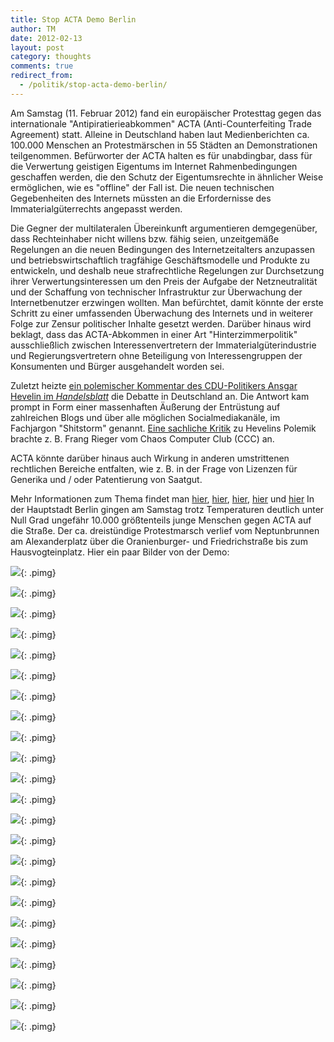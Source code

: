 ```yaml
---
title: Stop ACTA Demo Berlin
author: TM
date: 2012-02-13
layout: post
category: thoughts
comments: true
redirect_from:
  - /politik/stop-acta-demo-berlin/
---
```


Am Samstag (11. Februar 2012) fand ein europäischer Protesttag gegen das internationale "Antipiratierieabkommen" ACTA (Anti-Counterfeiting Trade Agreement) statt. Alleine in Deutschland haben laut Medienberichten ca. 100.000 Menschen an Protestmärschen in 55 Städten an Demonstrationen teilgenommen.
Befürworter der ACTA halten es für unabdingbar, dass für die Verwertung geistigen Eigentums im Internet Rahmenbedingungen geschaffen werden, die den Schutz der Eigentumsrechte in ähnlicher Weise ermöglichen, wie es "offline" der Fall ist. Die neuen technischen Gegebenheiten des Internets müssten an die Erfordernisse des Immaterialgüterrechts angepasst werden.

Die Gegner der multilateralen Übereinkunft argumentieren demgegenüber, dass Rechteinhaber nicht willens bzw. fähig seien, unzeitgemäße Regelungen an die neuen Bedingungen des Internetzeitalters anzupassen und betriebswirtschaftlich tragfähige Geschäftsmodelle und Produkte zu entwickeln, und deshalb neue strafrechtliche Regelungen zur Durchsetzung ihrer Verwertungsinteressen um den Preis der Aufgabe der Netzneutralität und der Schaffung von technischer Infrastruktur zur Überwachung der Internetbenutzer erzwingen wollten. Man befürchtet, damit könnte der erste Schritt zu einer umfassenden Überwachung des Internets und in weiterer Folge zur Zensur politischer Inhalte gesetzt werden. Darüber hinaus wird beklagt, dass das ACTA-Abkommen in einer Art "Hinterzimmerpolitik" ausschließlich zwischen Interessenvertretern der Immaterialgüterindustrie und Regierungsvertretern ohne Beteiligung von Interessengruppen der Konsumenten und Bürger ausgehandelt worden sei.

Zuletzt heizte <a href="http://www.handelsblatt.com/meinung/gastbeitraege/gastkommentar-netzgemeinde-ihr-werdet-den-kampf-verlieren/6127434.html" target="_blank" rel="nofollow">ein polemischer Kommentar des CDU-Politikers Ansgar Hevelin im _Handelsblatt_</a> die Debatte in Deutschland an. Die Antwort kam prompt in Form einer massenhaften Äußerung der Entrüstung auf zahlreichen Blogs und über alle möglichen Socialmediakanäle, im Fachjargon "Shitstorm" genannt. <a href="http://www.handelsblatt.com/meinung/gastbeitraege/eine-replik-auf-ansgar-heveling-kulturkampf-koennt-ihr-haben/6133880.html" target="_blank" rel="nofollow">Eine sachliche Kritik</a> zu Hevelins Polemik brachte z. B. Frang Rieger vom Chaos Computer Club (CCC) an.

ACTA könnte darüber hinaus auch Wirkung in anderen umstrittenen rechtlichen Bereiche entfalten, wie z. B. in der Frage von Lizenzen für Generika und / oder Patentierung von Saatgut.

Mehr Informationen zum Thema findet man <a href="http://stopp-acta.info/" target="_blank" rel="nofollow">hier</a>, <a href="http://www.stopactaberlin.de/" target="_blank" rel="nofollow">hier</a>, <a href="http://wiki.stoppacta-protest.info/Main_Page" target="_blank" rel="nofollow">hier</a>, <a href="http://www.iri.uni-hannover.de/tl_files/pdf/ACTA_opinion_110211_DH2.pdf" target="_blank" rel="nofollow">hier</a> und <a href="http://de.wikipedia.org/wiki/Anti-Counterfeiting_Trade_Agreement" target="_blank" rel="nofollow">hier</a>
In der Hauptstadt Berlin gingen am Samstag trotz Temperaturen deutlich unter Null Grad ungefähr 10.000 größtenteils junge Menschen gegen ACTA auf die Straße. Der ca. dreistündige Protestmarsch verlief vom Neptunbrunnen am Alexanderplatz über die Oranienburger- und Friedrichstraße bis zum Hausvogteinplatz. Hier ein paar Bilder von der Demo:

![](/assets/stop-acta/stop-acta-01.jpg){: .pimg}

![](/assets/stop-acta/stop-acta-02.jpg){: .pimg}

![](/assets/stop-acta/stop-acta-03.jpg){: .pimg}

![](/assets/stop-acta/stop-acta-04.jpg){: .pimg}

![](/assets/stop-acta/stop-acta-05.jpg){: .pimg}

![](/assets/stop-acta/stop-acta-06.jpg){: .pimg}

![](/assets/stop-acta/stop-acta-07.jpg){: .pimg}

![](/assets/stop-acta/stop-acta-08.jpg){: .pimg}

![](/assets/stop-acta/stop-acta-09.jpg){: .pimg}

![](/assets/stop-acta/stop-acta-10.jpg){: .pimg}

![](/assets/stop-acta/stop-acta-11.jpg){: .pimg}

![](/assets/stop-acta/stop-acta-12.jpg){: .pimg}

![](/assets/stop-acta/stop-acta-13.jpg){: .pimg}

![](/assets/stop-acta/stop-acta-14.jpg){: .pimg}

![](/assets/stop-acta/stop-acta-15.jpg){: .pimg}

![](/assets/stop-acta/stop-acta-16.jpg){: .pimg}

![](/assets/stop-acta/stop-acta-17.jpg){: .pimg}

![](/assets/stop-acta/stop-acta-18.jpg){: .pimg}

![](/assets/stop-acta/stop-acta-19.jpg){: .pimg}

![](/assets/stop-acta/stop-acta-20.jpg){: .pimg}

![](/assets/stop-acta/stop-acta-21.jpg){: .pimg}

![](/assets/stop-acta/stop-acta-22.jpg){: .pimg}

![](/assets/stop-acta/stop-acta-23.jpg){: .pimg}